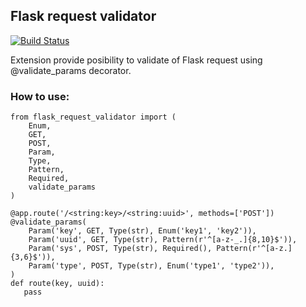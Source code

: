 ## Flask request validator

[![Build Status](https://api.travis-ci.org/d-ganchar/flask_request_validator.svg?branch=master)](https://travis-ci.org/d-ganchar/flask_request_validator)


Extension provide posibility to validate of Flask request using @validate_params decorator.

### How to use:

```
from flask_request_validator import (
    Enum,
    GET,
    POST,
    Param,
    Type,
    Pattern,
    Required,
    validate_params
)

@app.route('/<string:key>/<string:uuid>', methods=['POST'])
@validate_params(
    Param('key', GET, Type(str), Enum('key1', 'key2')),
    Param('uuid', GET, Type(str), Pattern(r'^[a-z-_.]{8,10}$')),
    Param('sys', POST, Type(str), Required(), Pattern(r'^[a-z.]{3,6}$')),
    Param('type', POST, Type(str), Enum('type1', 'type2')),
)
def route(key, uuid):
   pass
```
